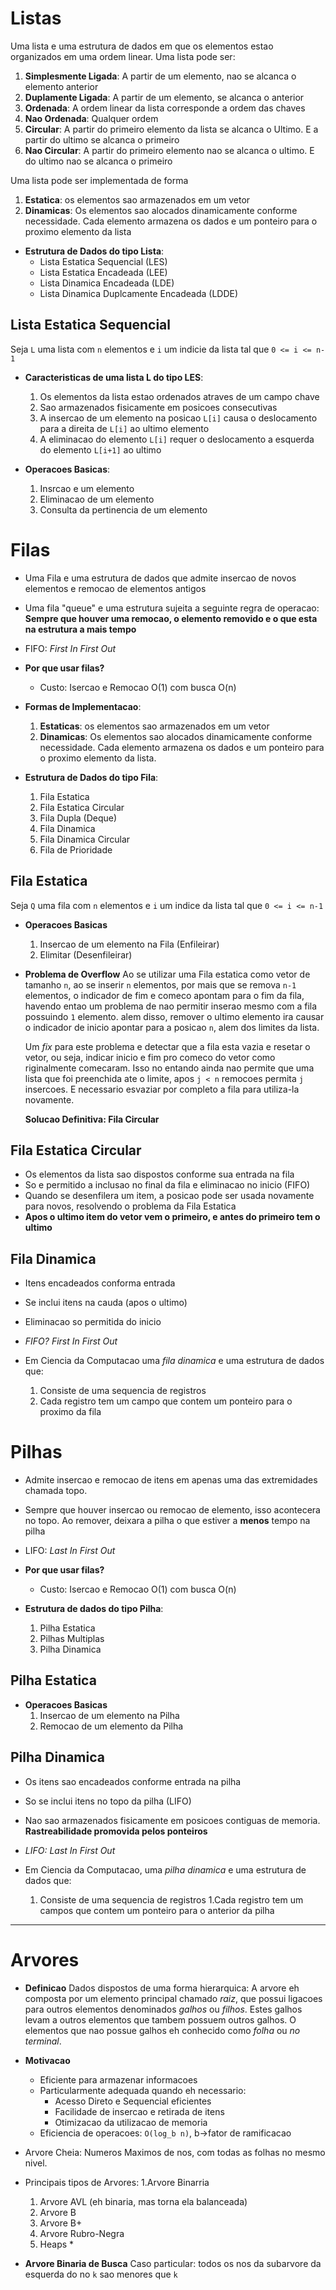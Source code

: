 # Listas

Uma lista e uma estrutura de dados em que os elementos estao organizados em uma ordem linear.
Uma lista pode ser:

1. **Simplesmente Ligada**: A partir de um elemento, nao se alcanca o elemento anterior
1. **Duplamente Ligada**: A partir de um elemento, se alcanca o anterior
1. **Ordenada**: A ordem linear da lista corresponde a ordem das chaves
1. **Nao Ordenada**: Qualquer ordem
1. **Circular**: A partir do primeiro elemento da lista se alcanca o Ultimo. E a partir do ultimo se alcanca o primeiro
1. **Nao Circular**: A partir do primeiro elemento nao se alcanca o ultimo. E do ultimo nao se alcanca o primeiro

Uma lista pode ser implementada de forma
1. **Estatica**: os elementos sao armazenados em um vetor
1. **Dinamicas**: Os elementos sao alocados dinamicamente conforme necessidade. Cada elemento armazena os dados e um ponteiro para o proximo elemento da lista

- **Estrutura de Dados do tipo Lista**:
    - Lista Estatica Sequencial (LES)
    - Lista Estatica Encadeada (LEE)
    - Lista Dinamica Encadeada (LDE)
    - Lista Dinamica Duplcamente Encadeada (LDDE)

## Lista Estatica Sequencial

Seja `L` uma lista com `n` elementos e `i` um indicie da lista tal que `0 <= i <= n-1`

- **Caracteristicas de uma lista L do tipo LES**:
    1. Os elementos da lista estao ordenados atraves de um campo chave
    1. Sao armazenados fisicamente em posicoes consecutivas
    1. A insercao de um elemento na posicao `L[i]` causa o deslocamento para a direita de `L[i]` ao ultimo elemento
    1. A eliminacao do elemento `L[i]` requer o deslocamento a esquerda do elemento `L[i+1]` ao ultimo

- **Operacoes Basicas**:
    1. Insrcao e um elemento
    1. Eliminacao de um elemento
    1. Consulta da pertinencia de um elemento

# Filas

- Uma Fila e uma estrutura de dados que admite insercao de novos elementos e remocao de elementos antigos
- Uma fila "queue" e uma estrutura sujeita a seguinte regra de operacao:
    **Sempre que houver uma remocao, o elemento removido e o que esta na estrutura a mais tempo**
- FIFO: *First In First Out*

- **Por que usar filas?**
    - Custo: Isercao e Remocao O(1) com busca O(n)

- **Formas de Implementacao**:
    1. **Estaticas**: os elementos sao armazenados em um vetor
    1. **Dinamicas**: Os elementos sao alocados dinamicamente conforme necessidade. Cada elemento armazena os dados e um ponteiro para o proximo elemento da lista.

- **Estrutura de Dados do tipo Fila**:
    1. Fila Estatica
    1. Fila Estatica Circular
    1. Fila Dupla (Deque)
    1. Fila Dinamica
    1. Fila Dinamica Circular
    1. Fila de Prioridade

## Fila Estatica

Seja `Q` uma fila com `n` elementos e `i` um indice da lista tal que `0 <= i <= n-1`

- **Operacoes Basicas**
    1. Insercao de um elemento na Fila (Enfileirar)
    1. Elimitar (Desenfileirar)

- **Problema de Overflow**
    Ao se utilizar uma Fila estatica como vetor de tamanho `n`, ao se inserir `n` elementos, por mais que se remova `n-1` elementos, o indicador de fim e comeco apontam para o fim da fila, havendo entao um problema de nao permitir inserao mesmo com a fila possuindo `1` elemento. alem disso, remover o ultimo elemento ira causar o indicador de inicio apontar para a posicao `n`, alem dos limites da lista.

    Um *fix* para este problema e detectar que a fila esta vazia e resetar o vetor, ou seja, indicar inicio e fim pro comeco do vetor como riginalmente comecaram. Isso no entando ainda nao permite que uma lista que foi preenchida ate o limite, apos `j < n` remocoes permita `j` insercoes. E necessario esvaziar por completo a fila para utiliza-la novamente.

    **Solucao Definitiva: Fila Circular**

## Fila Estatica Circular

- Os elementos da lista sao dispostos conforme sua entrada na fila
- So e permitido a inclusao no final da fila e eliminacao no inicio (FIFO)
- Quando se desenfilera um item, a posicao pode ser usada novamente para novos, resolvendo o problema da Fila Estatica
- **Apos o ultimo item do vetor vem o primeiro, e antes do primeiro tem o ultimo**

## Fila Dinamica

- Itens encadeados conforma entrada
- Se inclui itens na cauda (apos o ultimo)
- Eliminacao so permitida do inicio
- *FIFO? First In First Out*

- Em Ciencia da Computacao uma *fila dinamica* e uma estrutura de dados que:
    1. Consiste de uma sequencia de registros
    1. Cada registro tem um campo que contem um ponteiro para o proximo da fila

# Pilhas

- Admite insercao e remocao de itens em apenas uma das extremidades chamada topo.

- Sempre que houver insercao ou remocao de elemento, isso acontecera no topo.
    Ao remover, deixara a pilha o que estiver a **menos** tempo na pilha

- LIFO: *Last In First Out*

- **Por que usar filas?**
    - Custo: Isercao e Remocao O(1) com busca O(n)

- **Estrutura de dados do tipo Pilha**:
    1. Pilha Estatica
    1. Pilhas Multiplas
    1. Pilha Dinamica

## Pilha Estatica

- **Operacoes Basicas**
    1. Insercao de um elemento na Pilha
    1. Remocao de um elemento da Pilha

## Pilha Dinamica

- Os itens sao encadeados conforme entrada na pilha
- So se inclui itens no topo da pilha (LIFO)
- Nao sao armazenados fisicamente em posicoes contiguas de memoria.
    **Rastreabilidade promovida pelos ponteiros**
- *LIFO: Last In First Out*


- Em Ciencia da Computacao, uma *pilha dinamica* e uma estrutura de dados que:
    1. Consiste de uma sequencia de registros
    1.Cada registro tem um campos que contem um ponteiro para o anterior da pilha

---

# Arvores

- **Definicao**
    Dados dispostos de uma forma hierarquica: A arvore eh composta por um elemento principal chamado *raiz*, que possui ligacoes para outros elementos denominados *galhos* ou *filhos*. Estes galhos levam a outros elementos que tambem possuem outros galhos. O elementos que nao possue galhos eh conhecido como *folha* ou *no terminal*.

- **Motivacao**
    - Eficiente para armazenar informacoes
    - Particularmente adequada quando eh necessario:
        - Acesso Direto e Sequencial eficientes
        - Facilidade de insercao e retirada de itens
        - Otimizacao da utilizacao de memoria
    - Eficiencia de operacoes: `O(log_b n)`, b->fator de ramificacao

- Arvore Cheia:
    Numeros Maximos de nos, com todas as folhas no mesmo nivel.

- Principais tipos de Arvores:
    1.Arvore Binarria
    1. Arvore AVL (eh binaria, mas torna ela balanceada)
    1. Arvore B
    1. Arvore B+
    1. Arvore Rubro-Negra
    1. Heaps *

- **Arvore Binaria de Busca**
    Caso particular: todos os nos da subarvore da esquerda do no `k` sao menores que `k`